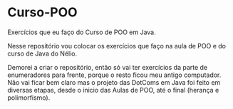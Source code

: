 # Curso-POO

Exercícios que eu faço do Curso de POO em Java.

Nesse repositório vou colocar os exercícios que faço na aula de POO e do curso de Java do Nélio.

Demorei a criar o repositório, então só vai ter exercícios da parte de enumeradores para frente, porque o resto ficou meu antigo computador.
Não vai ficar bem claro mas o projeto das DotComs em Java foi feito em diversas etapas, desde o ínicio das Aulas de POO, até o final (herança e polimorfismo).
